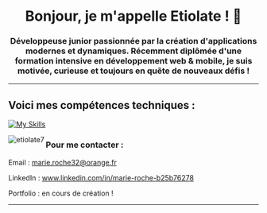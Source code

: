 <h1 align="center">Bonjour,  je m'appelle Etiolate ! 🐾</h1>
<h3 align="center">Développeuse junior passionnée par la création d'applications modernes et dynamiques. Récemment diplômée d'une formation intensive en développement web & mobile, je suis motivée, curieuse et toujours en quête de nouveaux défis !</h3>

---
## Voici mes compétences techniques :


[![My Skills](https://skillicons.dev/icons?i=js,html,css,react,nodejs,express,figma,git,github,mongodb,nextjs,redux,vscode)](https://skillicons.dev)


<p><img align="left" src="https://github-readme-stats.vercel.app/api/top-langs?username=etiolate7&show_icons=true&locale=en&layout=compact" alt="etiolate7" /></p>

### Pour me contacter :

Email : marie.roche32@orange.fr

LinkedIn : www.linkedin.com/in/marie-roche-b25b76278

Portfolio : en cours de création !

---


<!--
**Etiolate7/Etiolate7** is a ✨ _special_ ✨ repository because its `README.md` (this file) appears on your GitHub profile.

Here are some ideas to get you started:

- 🔭 I’m currently working on ...
- 🌱 I’m currently learning ...
- 👯 I’m looking to collaborate on ...
- 🤔 I’m looking for help with ...
- 💬 Ask me about ...
- 📫 How to reach me: ...
- 😄 Pronouns: ...
- ⚡ Fun fact: ...
-->
